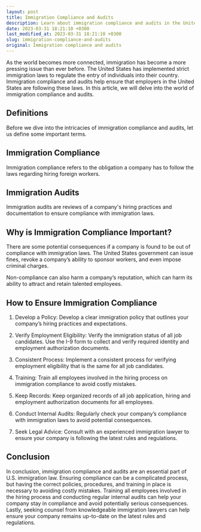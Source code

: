 ```yaml
---
layout: post
title: Immigration Compliance and Audits
description: Learn about immigration compliance and audits in the United States and how to ensure your company stays compliant with immigration laws.
date: 2023-03-31 18:21:10 +0300
last_modified_at: 2023-03-31 18:21:10 +0300
slug: immigration-compliance-and-audits
original: Immigration compliance and audits
---
```


As the world becomes more connected, immigration has become a more pressing issue than ever before. The United States has implemented strict immigration laws to regulate the entry of individuals into their country. Immigration compliance and audits help ensure that employers in the United States are following these laws. In this article, we will delve into the world of immigration compliance and audits.

## Definitions

Before we dive into the intricacies of immigration compliance and audits, let us define some important terms.

## Immigration Compliance

Immigration compliance refers to the obligation a company has to follow the laws regarding hiring foreign workers. 

## Immigration Audits

Immigration audits are reviews of a company's hiring practices and documentation to ensure compliance with immigration laws.

## Why is Immigration Compliance Important?

There are some potential consequences if a company is found to be out of compliance with immigration laws. The United States government can issue fines, revoke a company’s ability to sponsor workers, and even impose criminal charges.

Non-compliance can also harm a company’s reputation, which can harm its ability to attract and retain talented employees. 

## How to Ensure Immigration Compliance

1. Develop a Policy: Develop a clear immigration policy that outlines your company’s hiring practices and expectations.

2. Verify Employment Eligibility: Verify the immigration status of all job candidates. Use the I-9 form to collect and verify required identity and employment authorization documents.

3. Consistent Process: Implement a consistent process for verifying employment eligibility that is the same for all job candidates.

4. Training: Train all employees involved in the hiring process on immigration compliance to avoid costly mistakes.

5. Keep Records: Keep organized records of all job application, hiring and employment authorization documents for all employees.

6. Conduct Internal Audits: Regularly check your company’s compliance with immigration laws to avoid potential consequences.

7. Seek Legal Advice: Consult with an experienced immigration lawyer to ensure your company is following the latest rules and regulations.

## Conclusion

In conclusion, immigration compliance and audits are an essential part of U.S. immigration law. Ensuring compliance can be a complicated process, but having the correct policies, procedures, and training in place is necessary to avoiding costly mistakes. Training all employees involved in the hiring process and conducting regular internal audits can help your company stay in compliance and avoid potentially serious consequences. Lastly, seeking counsel from knowledgeable immigration lawyers can help ensure your company remains up-to-date on the latest rules and regulations.